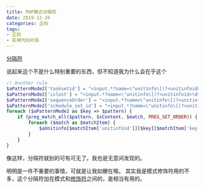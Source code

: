 ```yaml
---
title: PHP模式分隔符
date: 2019-12-26
categories: 正则
tags: 
- 正则
- 实用代码片段
---
```


[分隔符](https://www.php.net/manual/zh/regexp.reference.delimiters.php)

说起来这个不是什么特别重要的东西，但不知道我为什么会在乎这个

```php
// Another rule
$aPatternMode2['tasksetid'] = "<input.*?name=\"unitinfo\[(?<unitinfoid>\d+)\]\[tasksetid\]\[(?<key>\d+)\]\".*?value=\"(?<value>.*?)\".*?>";
$aPatternMode2['islost'] = "<input.*?name=\"unitinfo\[(?<unitinfoid>\d+)\]\[islost\]\[(?<key>\d+)\]\".*?value=\"(?<value>.*?)\".*?>";
$aPatternMode2['sequenceOrder'] = "<input.*?name=\"unitinfo\[(?<unitinfoid>\d+)\]\[sequenceOrder\]\[(?<key>\d+)\]\".*?value=\"(?<value>.*?)\".*?>";
$aPatternMode2['schedule_set_id'] = "<input.*?name=\"unitinfo\[(?<unitinfoid>\d+)\]\[schedule_set_id\]\[(?<key>\d+)\]\".*?value=\"(?<value>.*?)\".*?>";
foreach ($aPatternMode2 as $key => $pattern) {
    if (preg_match_all($pattern, $sContent, $match, PREG_SET_ORDER)) {
        foreach ($match as $matchItem) {
            $aUnitinfo[$matchItem['unitinfoid']][$key][$matchItem['key']] = $matchItem['value'];
        }
    }
}
```
像这样，分隔符就别的可有可无了。我也是无意间发现的。

明明是一件不重要的事情，可就是让我如鲠在喉。
其实我是模式修饰符用的不多，这个分隔符加在模式和[修饰符](https://www.php.net/manual/zh/reference.pcre.pattern.modifiers.php)之间的，是相当有用的。